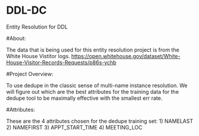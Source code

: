 # DDL-DC
Entity Resolution for DDL


#About:

The data that is being used for this entity resolution project is from the White House Vistitor logs. 
        https://open.whitehouse.gov/dataset/White-House-Visitor-Records-Requests/p86s-ychb



#Project Overview:

To use dedupe in the classic sense of multi-name instance resolution. We will figure out which are the best attributes for the training data for the dedupe tool to be maximally effective with the smallest err rate. 

#Attributes:

These are the 4 attributes chosen for the dedupe training set:
        1) NAMELAST
        2) NAMEFIRST
        3) APPT_START_TIME
        4) MEETING_LOC
